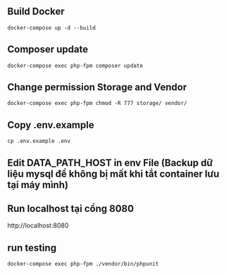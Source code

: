 ## Build Docker
```
docker-compose up -d --build
```
## Composer update
```
docker-compose exec php-fpm composer update
```
## Change permission Storage and Vendor
```
docker-compose exec php-fpm chmod -R 777 storage/ vendor/
```
## Copy .env.example
```
cp .env.example .env
```
## Edit DATA_PATH_HOST in env File (Backup dữ liệu mysql để không bị mất khi tắt container lưu tại máy mình)

## Run localhost tại cổng 8080
http://localhost:8080


## run testing
```
docker-compose exec php-fpm ./vendor/bin/phpunit
```

